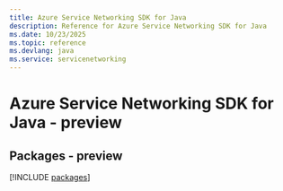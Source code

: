 ```yaml
---
title: Azure Service Networking SDK for Java
description: Reference for Azure Service Networking SDK for Java
ms.date: 10/23/2025
ms.topic: reference
ms.devlang: java
ms.service: servicenetworking
---
```

# Azure Service Networking SDK for Java - preview
## Packages - preview
[!INCLUDE [packages](service-networking-index.md)]